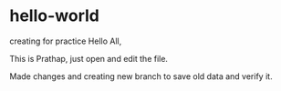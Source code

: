 # hello-world
creating for practice
Hello All,

This is Prathap, just open and edit the file.


Made changes and creating new branch to save old data and verify it.

